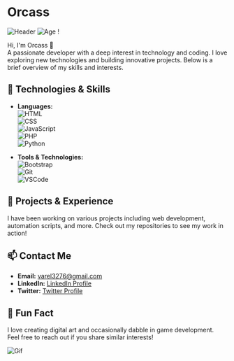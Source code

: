 # Orcass

![Header](https://img.shields.io/badge/Name-Orcass-blue?style=flat&logo=github&logoColor=white) ![Age](https://img.shields.io/badge/Age-18-green?style=flat&logo=github&logoColor=white) !

Hi, I'm Orcass 👋  
A passionate developer with a deep interest in technology and coding. I love exploring new technologies and building innovative projects. Below is a brief overview of my skills and interests.

## 🚀 Technologies & Skills

- **Languages:**  
  ![HTML](https://img.shields.io/badge/HTML-5-orange?style=flat&logo=html5&logoColor=white)  
  ![CSS](https://img.shields.io/badge/CSS-3-blue?style=flat&logo=css3&logoColor=white)  
  ![JavaScript](https://img.shields.io/badge/JavaScript-ES6-yellow?style=flat&logo=javascript&logoColor=white)  
  ![PHP](https://img.shields.io/badge/PHP-7.4-blue?style=flat&logo=php&logoColor=white)  
  ![Python](https://img.shields.io/badge/Python-3.x-blue?style=flat&logo=python&logoColor=white)

- **Tools & Technologies:**  
  ![Bootstrap](https://img.shields.io/badge/Bootstrap-5.1-blue?style=flat&logo=bootstrap&logoColor=white)  
  ![Git](https://img.shields.io/badge/Git-2.32-orange?style=flat&logo=git&logoColor=white)  
  ![VSCode](https://img.shields.io/badge/VS%20Code-1.57-blue?style=flat&logo=visual-studio-code&logoColor=white)  

## 💼 Projects & Experience

I have been working on various projects including web development, automation scripts, and more. Check out my repositories to see my work in action!

## 📫 Contact Me

- **Email:** [varel3276@gmail.com](mailto:email@example.com)
- **LinkedIn:** [LinkedIn Profile](https://www.linkedin.com/in/Orcass)
- **Twitter:** [Twitter Profile](https://twitter.com/Orcass)

## 🎉 Fun Fact

I love creating digital art and occasionally dabble in game development. Feel free to reach out if you share similar interests!

![Gif](https://media.giphy.com/media/xT9IgH0ZODw1n3L4ei/giphy.gif)
